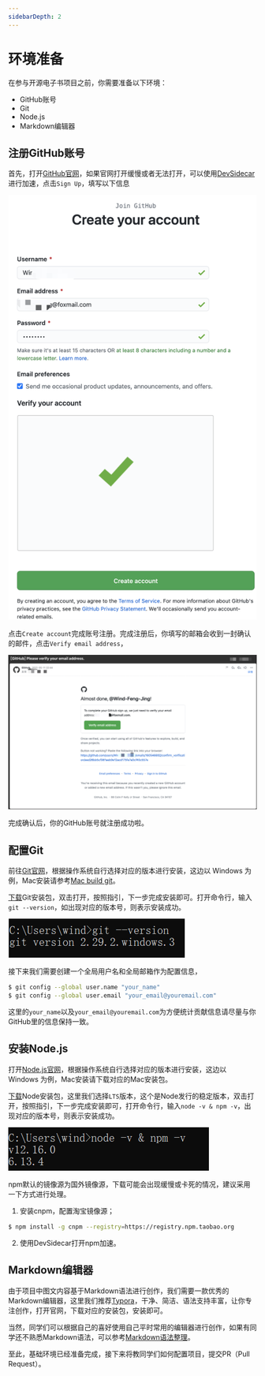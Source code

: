 ```yaml
---
sidebarDepth: 2
---
```


# 环境准备

在参与开源电子书项目之前，你需要准备以下环境：

* GitHub账号
* Git
* Node.js
* Markdown编辑器

## 注册GitHub账号

首先，打开[GitHub官网](https://github.com/)，如果官网打开缓慢或者无法打开，可以使用[DevSidecar](https://gitee.com/docmirror/dev-sidecar/releases)进行加速，点击`Sign Up`，填写以下信息

![github reg](./assets/github-reg.png)

点击`Create account`完成账号注册。完成注册后，你填写的邮箱会收到一封确认的邮件，点击`Verify email address`，

![github verify](./assets/github-verify.png)

完成确认后，你的GitHub账号就注册成功啦。

## 配置Git

前往[Git官网](https://git-scm.com/)，根据操作系统自行选择对应的版本进行安装，这边以 Windows 为例，Mac安装请参考[Mac build git](https://git-scm.com/download/mac)。

[下载](https://git-scm.com/download/win)Git安装包，双击打开，按照指引，下一步完成安装即可。打开命令行，输入`git --version`，如出现对应的版本号，则表示安装成功。

![git version](./assets/git-version.png)

接下来我们需要创建一个全局用户名和全局邮箱作为配置信息，

```sh
$ git config --global user.name "your_name"
$ git config --global user.email "your_email@youremail.com"
```

这里的`your_name`以及`your_email@youremail.com`为方便统计贡献信息请尽量与你GitHub里的信息保持一致。

## 安装Node.js

打开[Node.js官网](https://nodejs.org/zh-cn/)，根据操作系统自行选择对应的版本进行安装，这边以 Windows 为例，Mac安装请下载对应的Mac安装包。

[下载](https://nodejs.org/zh-cn/download/)Node安装包，这里我们选择`LTS`版本，这个是Node发行的稳定版本，双击打开，按照指引，下一步完成安装即可，打开命令行，输入`node -v & npm -v`，出现对应的版本号，则表示安装成功。

![node version](./assets/node-version.png)

npm默认的镜像源为国外镜像源，下载可能会出现缓慢或卡死的情况，建议采用一下方式进行处理。

1. 安装cnpm，配置淘宝镜像源；

```sh
$ npm install -g cnpm --registry=https://registry.npm.taobao.org
```

2. 使用DevSidecar打开npm加速。

## Markdown编辑器

由于项目中图文内容基于Markdown语法进行创作，我们需要一款优秀的Markdown编辑器，这里我们推荐[Typora](https://www.typora.io/)，干净、简洁、语法支持丰富，让你专注创作，打开官网，下载对应的安装包，安装即可。

当然，同学们可以根据自己的喜好使用自己平时常用的编辑器进行创作，如果有同学还不熟悉Markdown语法，可以参考[Markdown语法整理](http://note.youdao.com/s/cFmUBzQt)。

至此，基础环境已经准备完成，接下来将教同学们如何配置项目，提交PR（Pull Request）。
